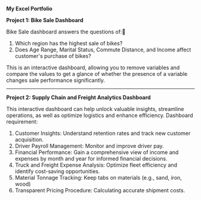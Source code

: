 <strong>My Excel Portfolio</strong> 

<strong>Project 1: Bike Sale Dashboard </strong>

Bike Sale dashboard answers the questions of:
1. Which region has the highest sale of bikes?
2. Does Age Range, Marital Status, Commute Distance, and Income affect customer's purchase of bikes?

This is an interactive dashboard, allowing you to remove variables and compare the values to get a glance of whether the presence of a variable changes sale performance significantly.


---------------------------------------------------------------------
<strong>Project 2: Supply Chain and Freight Analytics Dashboard</strong>

This interactive dashboard can help unlock valuable insights, streamline operations, as well as optimize logistics and enhance efficiency.
Dashboard requirement: 
1. Customer Insights: Understand retention rates and track new customer acquisition.
2. Driver Payroll Management: Monitor and improve driver pay.
3. Financial Performance: Gain a comprehensive view of income and expenses by month and year for informed financial decisions.
4. Truck and Freight Expense Analysis: Optimize fleet efficiency and identify cost-saving opportunities.
5. Material Tonnage Tracking: Keep tabs on materials (e.g., sand, iron, wood)
6. Transparent Pricing Procedure: Calculating accurate shipment costs.
